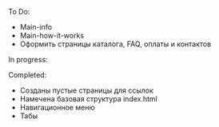 To Do:
* Main-info
* Main-how-it-works
* Оформить страницы каталога, FAQ, оплаты и контактов


In progress:



Completed:
* Созданы пустые страницы для ссылок
* Намечена базовая структура index.html
* Навигационное меню
* Табы
